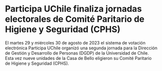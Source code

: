 # Participa UChile finaliza jornadas electorales de Comité Paritario de Higiene y Seguridad (CPHS)
El martes 29 y miércoles 30 de agosto de 2023 el sistema de votación electrónica Participa UChile organizó una segunda jornada para la Dirección de Gestión y Desarrollo de Personas (DGDP) de la Universidad de Chile. Esta vez nueve unidades de la Casa de Bello eligieron su Comité Paritario de Higiene y Seguridad (CPHS).

